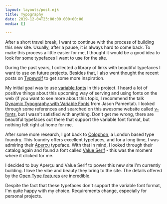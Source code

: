 ```yaml
---
layout: layouts/post.njk
title: Typography
date: 2019-12-04T23:00:00.000+00:00
media: []

---
```

After a short travel break, I want to continue with the process of building this new site. Usually, after a pause, it is always hard to come back. To make this process a little easier for me, I thought it would be a good idea to look for some typefaces I want to use for the site.

During the past years, I collected a library of links with beautiful typefaces I want to use on future projects. Besides that, I also went thought the recent posts on [Typewolf](https://www.typewolf.com/) to get some more inspiration.

My initial goal was to use [variable fonts](https://developer.mozilla.org/en-US/docs/Web/CSS/CSS_Fonts/Variable_Fonts_Guide) in this project. I heard a lot of positive things about this upcoming way of serving and using fonts on the web (if you want to see more about this topic, I recommend the talk [Dynamic Typography with Variable Fonts](https://vimeo.com/373841297) from Jason Pamental). I looked through some references and searched on this awesome website called [v-fonts](https://v-fonts.com/), but I wasn't satisfied with anything. Don't get me wrong, there are beautiful typefaces out there that support the variable font format, but nothing felt right at home for me.

After some more research, I got back to [Colophon](https://www.colophon-foundry.org/), a London based type foundry. This foundry offers excellent typefaces, and for a long time, I was admiring their [Aperçu](https://www.colophon-foundry.org/typefaces/apercu/) typeface. With that in mind, I looked through their catalog again and found a font called [Value Serif](https://www.colophon-foundry.org/typefaces/value-serif/) - this was the moment where it clicked for me.

I decided to buy Aperçu and Value Serif to power this new site I'm currently building. I love the vibe and beauty they bring to the site. The details offered by the [Open Type features](https://developer.mozilla.org/de/docs/Web/CSS/font-feature-settings) are incredible.

Despite the fact that these typefaces don't support the variable font format, I'm quite happy with my choice. Requirements change, especially for personal projects.